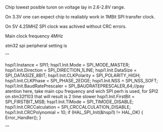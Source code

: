 Chip lowest posible turon on voltage lay in 2.6-2.8V range. 

On 3.3V one can expect chip to realiably work in 1MBit SPI transfer clock. 

On 5V 4.25MHZ SPI clock was achived without CRC errors.


Main clock frequency 4MHz



stm32 spi peripheral setting is

'''

  hspi1.Instance = SPI1;
  hspi1.Init.Mode = SPI_MODE_MASTER;
  hspi1.Init.Direction = SPI_DIRECTION_1LINE;
  hspi1.Init.DataSize = SPI_DATASIZE_8BIT;
  hspi1.Init.CLKPolarity = SPI_POLARITY_HIGH;
  hspi1.Init.CLKPhase = SPI_PHASE_2EDGE;
  hspi1.Init.NSS = SPI_NSS_SOFT;
  hspi1.Init.BaudRatePrescaler = SPI_BAUDRATEPRESCALER_64;//pay atention here, take main cpu frequency and wich SPI perh is used, for SPI2 on stm32f103 that will result is 2 time slower
  hspi1.Init.FirstBit = SPI_FIRSTBIT_MSB;
  hspi1.Init.TIMode = SPI_TIMODE_DISABLE;
  hspi1.Init.CRCCalculation = SPI_CRCCALCULATION_DISABLE;
  hspi1.Init.CRCPolynomial = 10;
  if (HAL_SPI_Init(&hspi1) != HAL_OK)
  {
    Error_Handler();
  }

'''

